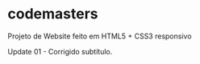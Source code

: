 # codemasters
 Projeto de Website feito em HTML5 + CSS3 responsivo

Update 01 - Corrigido subtítulo.
